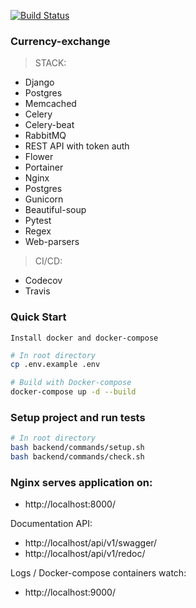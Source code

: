 [![Build Status](https://travis-ci.org/simkimsia/UtilityBehaviors.png)](https://travis-ci.com/PaninKirill/currency.svg?branch=master)

### Currency-exchange

> STACK: 
* Django
* Postgres 
* Memcached
* Celery
* Celery-beat
* RabbitMQ
* REST API with token auth
* Flower 
* Portainer
* Nginx
* Postgres
* Gunicorn 
* Beautiful-soup
* Pytest
* Regex
* Web-parsers

>CI/CD:
* Codecov
* Travis

### Quick Start

`Install docker and docker-compose`

```bash
# In root directory
cp .env.example .env
```

```bash
# Build with Docker-compose
docker-compose up -d --build
```
### Setup project and run tests
```bash
# In root directory
bash backend/commands/setup.sh
bash backend/commands/check.sh
```

### Nginx serves application on:

* http://localhost:8000/

Documentation API:
* http://localhost/api/v1/swagger/
* http://localhost/api/v1/redoc/

Logs / Docker-compose containers watch:
* http://localhost:9000/
